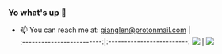 ### Yo what's up 👋





- 📫 You can reach me at: gianglen@protonmail.com             |  
:-------------------------:|:-------------------------:
![](https://github-readme-stats.vercel.app/api?username=netgian&show_icons=true&theme=tokyonight)  |  ![](https://github-readme-stats.vercel.app/api/top-langs/?username=netgian&show_icons=true&theme=tokyonight&layout=compact&langs_count=8)

